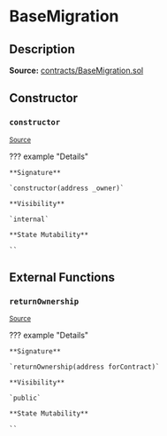 # BaseMigration

## Description

**Source:** [contracts/BaseMigration.sol](https://github.com/Synthetixio/synthetix/tree/v2.86.1/contracts/BaseMigration.sol)

## Constructor

### `constructor`

<sub>[Source](https://github.com/Synthetixio/synthetix/tree/v2.86.1/contracts/BaseMigration.sol#L6)</sub>

??? example "Details"

    **Signature**

    `constructor(address _owner)`

    **Visibility**

    `internal`

    **State Mutability**

    ``

## External Functions

### `returnOwnership`

<sub>[Source](https://github.com/Synthetixio/synthetix/tree/v2.86.1/contracts/BaseMigration.sol#L9)</sub>

??? example "Details"

    **Signature**

    `returnOwnership(address forContract)`

    **Visibility**

    `public`

    **State Mutability**

    ``
